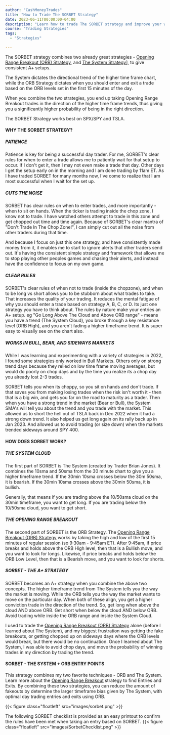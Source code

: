```yaml
---
author: "CashMoneyTrades"
title: "How to Trade The SORBET Strategy"
date: 2023-06-11T00:00:00-04:00
description: "Learn how to trade The SORBET strategy and improve your win rate by knowing the market direction!"
course: "Trading Strategies"
tags:
  - "Strategies"

---
```



The SORBET strategy combines two already great strategies - [Opening Range Breakout (ORB) Strategy](/education/openingrangebreakout/), and [The System Strategy](/education/strategy-thesystem/)], to give consistent A+ setups.

The System dictates the directional trend of the higher time frame chart, while the ORB Strategy dictates when you should enter and exit a trade based on the ORB levels set in the first 15 minutes of the day.

When you combine the two strategies, you end up taking Opening Range Breakout trades in the direction of the higher time frame trends, thus giving you a significantly higher probability of being in the right direction.

The SORBET Strategy works best on SPX/SPY and TSLA.


#### WHY THE SORBET STRATEGY?

##### PATIENCE
Patience is key for being a successful day trader.  For me, SORBET's clear rules for when to enter a trade allows me to patiently wait for that setup to occur.  If I don't get it, then I may not even make a trade that day.  Other days I get the setup early on in the morning and I am done trading by 11am ET.  As I have traded SORBET for many months now, I've come to realize that I am most successful when I wait for the set up.

##### CUTS THE NOISE
SORBET has clear rules on when to enter trades, and more importantly - when to sit on hands.  When the ticker is trading inside the chop zone, I know not to trade.  I have watched others attempt to trade in this zone and get chopped out time and time again.    Because of SORBET's clear mantra of "Don't Trade In The Chop Zone!", I can simply cut out all the noise from other traders during that time.

And because I focus on just this one strategy, and have consistently made money from it, it enables me to start to ignore alerts that other traders send out.  It's having the consistent simple strategy and framework that allows me to stop playing other peoples games and chasing their alerts, and instead have the confidence to focus on my own game.

##### CLEAR RULES
SORBET's clear rules of when not to trade (inside the chopzone), and when to be long vs short allows you to be stubborn about what trades to take. That increases the quality of your trading.  It reduces the mental fatigue of why you should enter a trade based on strategy A, B, C, or D.  Its just one strategy you have to think about.  The rules by nature make your entries an A+ setup. eg "Go Long Above The Cloud and Above ORB range" - means you have a trend (The System Cloud), you broke through a key resistance level (ORB High), and you aren't fading a higher timeframe trend.  It is super easy to visually see on the chart also. 

##### WORKS IN BULL, BEAR, AND SIDEWAYS MARKETS
While I was learning and experimenting with a variety of strategies in 2022, I found some strategies only worked in Bull Markets.  Others only on strong trend days because they relied on low time frame moving averages, but would do poorly on chop days and by the time you realize its a chop day you already lost 2-3 trades.  

SORBET tells you when its choppy, so you sit on hands and don't trade.  If that saves you from making losing trades when the risk isn't worth it - then that is a big win, and gets you far on the road to maturity as a trader.  Then when you have a strong trend in the market (Bear or Bull), the System SMA's will tell you about the trend and you trade with the market.  This allowed us to short the hell out of TSLA back in Dec 2022 when it had a strong down trend.  It also helped us get long again on its rally back up in Jan 2023.  And allowed us to avoid trading (or size down) when the markets trended sideways around SPY 400.


#### HOW DOES SORBET WORK?
##### THE SYSTEM CLOUD
The first part of SORBET is The System (created by Trader Brian Jones).  It combines the 10sma and 50sma from the 30 minute chart to give you a higher timeframe trend.  If the 30min 10sma crosses below the 30m 50sma, it is bearish.  If the 30min 10sma crosses above the 30min 50sma, it is bullish.

Generally, that means if you are trading above the 10/50sma cloud on the 30min timeframe, you want to get long.  If you are trading below the 10/50sma cloud, you want to get short.


##### THE OPENING RANGE BREAKOUT
The second part of SORBET is the ORB Strategy.  The [Opening Range Breakout (ORB) Strategy](/education/openingrangebreakout/) works by taking the high and low of the first 15 minutes of regular session (so 9:30am - 9:45am ET).  After 9:45am, if price breaks and holds above the ORB High level, then that is a Bullish move, and you want to look for longs.  Likewise, if price breaks and holds below the ORB Low Level, then that is a Bearish move, and you want to look for shorts.

##### SORBET - THE A+ STRATEGY
SORBET becomes an A+ strategy when you combine the above two concepts.  The higher timeframe trend from The System tells you the way the market is moving.  While the ORB tells you the way the market wants to move on the particular day.  When both of these align, you get a higher conviction trade in the direction of the trend.  So, get long when above the cloud AND above ORB.  Get short when below the cloud AND below ORB. Avoid trading while inside the ORB range and inside the System Cloud.

I used to trade the [Opening Range Breakout (ORB) Strategy](/education/openingrangebreakout/) alone (before I learned about The System), and my biggest frustration was getting the fake breakouts, or getting chopped up on sideways days where the ORB levels would break, but there would be no continuation.  Once I learned about The System, I was able to avoid chop days, and move the probability of winning trades in my direction by trading the trend.





#### SORBET - THE SYSTEM + ORB ENTRY POINTS

This strategy combines my two favorite techniques - ORB and The System.  Learn more about the [Opening Range Breakout](/education/openingrangebreakout/) strategy to find Entries and Exits.  By combining these two strategies, you can reduce the amount of fakeouts by determine the larger timeframe bias given by The System, with optimal day trading entries and exits using ORB.


{{< figure class="floatleft" src="images/sorbet.png" >}}


The following SORBET checklist is provided as an easy printout to confirm the rules have been met when taking an entry based on SORBET.
{{< figure class="floatleft" src="images/SorbetChecklist.png" >}}

